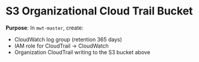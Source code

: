 # S3 Organizational Cloud Trail Bucket

**Purpose**: In `mwt-master`, create:

- CloudWatch log group (retention 365 days)
- IAM role for CloudTrail → CloudWatch
- Organization CloudTrail writing to the S3 bucket above
